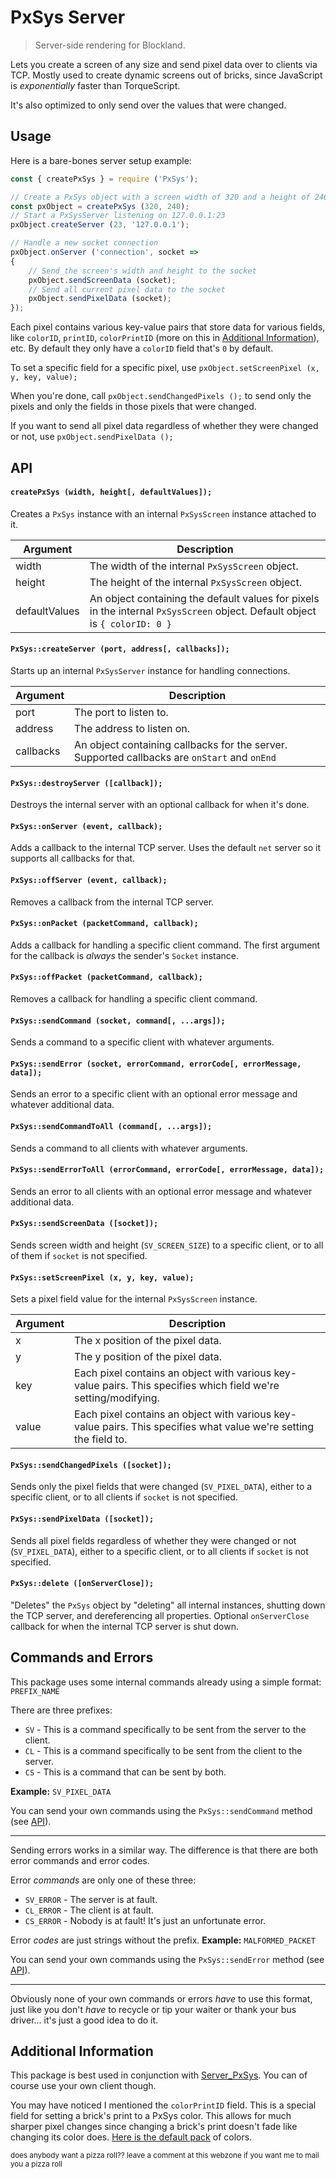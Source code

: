 # PxSys Server
> Server-side rendering for Blockland.

Lets you create a screen of any size and send pixel data over to clients via TCP.  Mostly used to create dynamic screens out of bricks, since JavaScript is *exponentially* faster than TorqueScript.

It's also optimized to only send over the values that were changed.


## Usage

Here is a bare-bones server setup example:

```js
const { createPxSys } = require ('PxSys');

// Create a PxSys object with a screen width of 320 and a height of 240
const pxObject = createPxSys (320, 240);
// Start a PxSysServer listening on 127.0.0.1:23
pxObject.createServer (23, '127.0.0.1');

// Handle a new socket connection
pxObject.onServer ('connection', socket =>
{
	// Send the screen's width and height to the socket
	pxObject.sendScreenData (socket);
	// Send all current pixel data to the socket
	pxObject.sendPixelData (socket);
});
```

Each pixel contains various key-value pairs that store data for various fields, like `colorID`, `printID`, `colorPrintID` (more on this in [Additional Information](#additional-information)), etc.  By default they only have a `colorID` field that's `0` by default.

To set a specific field for a specific pixel, use `pxObject.setScreenPixel (x, y, key, value);`

When you're done, call `pxObject.sendChangedPixels ();` to send only the pixels and only the fields in those pixels that were changed.

If you want to send all pixel data regardless of whether they were changed or not, use `pxObject.sendPixelData ();`


## API


#### `createPxSys (width, height[, defaultValues]);`

Creates a `PxSys` instance with an internal `PxSysScreen` instance attached to it.

| Argument     | Description |
| ----------- | ----------- |
| width       | The width of the internal `PxSysScreen` object.  |
| height      | The height of the internal `PxSysScreen` object. |
| defaultValues | An object containing the default values for pixels in the internal `PxSysScreen` object.  Default object is `{ colorID: 0 }` |


#### `PxSys::createServer (port, address[, callbacks]);`

Starts up an internal `PxSysServer` instance for handling connections.

| Argument     | Description |
| ----------- | ----------- |
| port       | The port to listen to. |
| address      | The address to listen on. |
| callbacks | An object containing callbacks for the server.  Supported callbacks are `onStart` and `onEnd` |


#### `PxSys::destroyServer ([callback]);`

Destroys the internal server with an optional callback for when it's done.


#### `PxSys::onServer (event, callback);`

Adds a callback to the internal TCP server.  Uses the default `net` server so it supports all callbacks for that.


#### `PxSys::offServer (event, callback);`

Removes a callback from the internal TCP server.


#### `PxSys::onPacket (packetCommand, callback);`

Adds a callback for handling a specific client command.  The first argument for the callback is *always* the sender's `Socket` instance.


#### `PxSys::offPacket (packetCommand, callback);`

Removes a callback for handling a specific client command.


#### `PxSys::sendCommand (socket, command[, ...args]);`

Sends a command to a specific client with whatever arguments.


#### `PxSys::sendError (socket, errorCommand, errorCode[, errorMessage, data]);`

Sends an error to a specific client with an optional error message and whatever additional data.


#### `PxSys::sendCommandToAll (command[, ...args]);`

Sends a command to all clients with whatever arguments.


#### `PxSys::sendErrorToAll (errorCommand, errorCode[, errorMessage, data]);`

Sends an error to all clients with an optional error message and whatever additional data.


#### `PxSys::sendScreenData ([socket]);`

Sends screen width and height (`SV_SCREEN_SIZE`) to a specific client, or to all of them if `socket` is not specified.


#### `PxSys::setScreenPixel (x, y, key, value);`

Sets a  pixel field value for the internal `PxSysScreen` instance.

| Argument     | Description |
| ----------- | ----------- |
| x       | The x position of the pixel data. |
| y      | The y position of the pixel data. |
| key | Each pixel contains an object with various key-value pairs.  This specifies which field we're setting/modifying. |
| value | Each pixel contains an object with various key-value pairs.  This specifies what value we're setting the field to. |


#### `PxSys::sendChangedPixels ([socket]);`

Sends only the pixel fields that were changed (`SV_PIXEL_DATA`), either to a specific client, or to all clients if `socket` is not specified.


#### `PxSys::sendPixelData ([socket]);`

Sends all pixel fields regardless of whether they were changed or not (`SV_PIXEL_DATA`), either to a specific client, or to all clients if `socket` is not specified.

#### `PxSys::delete ([onServerClose]);`

"Deletes" the `PxSys` object by "deleting" all internal instances, shutting down the TCP server, and dereferencing all properties.  Optional `onServerClose` callback for when the internal TCP server is shut down.


## Commands and Errors

This package uses some internal commands already using a simple format: `PREFIX_NAME`

There are three prefixes:
* `SV` - This is a command specifically to be sent from the server to the client.
* `CL` - This is a command specifically to be sent from the client to the server.
* `CS` - This is a command that can be sent by both.

**Example:** `SV_PIXEL_DATA`

You can send your own commands using the `PxSys::sendCommand` method (see [API](#pxsyssendcommand-socket-command-args)).
***
Sending errors works in a similar way.  The difference is that there are both error commands and error codes.

Error *commands* are only one of these three:
* `SV_ERROR` - The server is at fault.
* `CL_ERROR` - The client is at fault.
* `CS_ERROR` - Nobody is at fault!  It's just an unfortunate error.

Error *codes* are just strings without the prefix.  **Example:** `MALFORMED_PACKET`

You can send your own commands using the `PxSys::sendError` method (see [API](#pxsyssenderror-socket-errorcommand-errorcode-errormessage-data)).
***
Obviously none of your own commands or errors *have* to use this format, just like you don't *have* to recycle or tip your waiter or thank your bus driver... it's just a good idea to do it.


## Additional Information

This package is best used in conjunction with [Server_PxSys](https://github.com/Electrk/Server_PxSys).  You can of course use your own client though.

You may have noticed I mentioned the `colorPrintID` field.  This is a special field for setting a brick's print to a PxSys color.  This allows for much sharper pixel changes since changing a brick's print doesn't fade like changing its color does.  [Here is the default pack](https://github.com/Electrk/Print_PxSys_Default) of colors.


<sup>does anybody want a pizza roll?? leave a comment at this webzone if you want me to mail you a pizza roll</sup>
